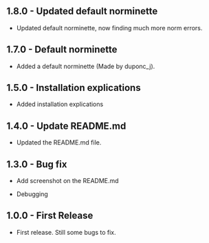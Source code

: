 ## 1.8.0 - Updated default norminette
* Updated default norminette, now finding much more norm errors.

## 1.7.0 - Default norminette
* Added a default norminette (Made by duponc_j).

## 1.5.0 - Installation explications

* Added installation explications

## 1.4.0 - Update README.md

* Updated the README.md file.

## 1.3.0 - Bug fix
* Add screenshot on the README.md

* Debugging

## 1.0.0 - First Release
* First release. Still some bugs to fix.
